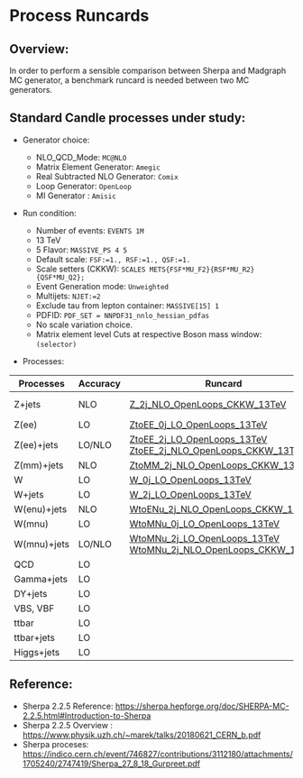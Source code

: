 # Process Runcards

## Overview:

   In order to perform a sensible comparison between Sherpa and Madgraph MC generator, a benchmark runcard is needed between two MC generators.

## Standard Candle processes under study:
   
   - Generator choice:
     - NLO_QCD_Mode: ```MC@NLO```
     - Matrix Element Generator: ```Amegic```
     - Real Subtracted NLO Generator: ```Comix```
     - Loop Generator: ```OpenLoop```
     - MI Generator  : ```Amisic```

   - Run condition:
     - Number of events: ```EVENTS 1M```
     - 13 TeV
     - 5 Flavor: ```MASSIVE_PS 4 5```
     - Default scale: ```FSF:=1., RSF:=1., QSF:=1.```
     - Scale setters (CKKW): ```SCALES METS{FSF*MU_F2}{RSF*MU_R2}{QSF*MU_Q2};```
     - Event Generation mode: ```Unweighted```
     - Multijets: ```NJET:=2```
     - Exclude tau from lepton container: ```MASSIVE[15] 1```
     - PDFID: ```PDF_SET = NNPDF31_nnlo_hessian_pdfas```
     - No scale variation choice.
     - Matrix element level Cuts at respective Boson mass window: ```(selector)```     

   - Processes:
   
   | Processes | Accuracy | Runcard | Madgraph Validation | Data Validation |  
   | --- | --- | --- | --- | --- |
   | Z+jets      | NLO | [Z_2j_NLO_OpenLoops_CKKW_13TeV](https://github.com/SiewYan/SherpaGeneration/blob/master/Generator/data/Inclusives/Run.dat_Z_2j_NLO_OpenLoops_CKKW_13TeV) | [dyellell012j_5f_NLO_FXFX](https://github.com/cms-sw/genproductions/tree/master/bin/MadGraph5_aMCatNLO/cards/production/2017/13TeV/dyellell012j_5f_NLO_FXFX) [Hadronizer_TuneCP5_13TeV_aMCatNLO_FXFX_5f_max2j_LHE_pythia8_cff](https://github.com/cms-sw/genproductions/blob/master/python/ThirteenTeV/Hadronizer/Hadronizer_TuneCP5_13TeV_aMCatNLO_FXFX_5f_max2j_LHE_pythia8_cff.py) | [ATLAS_2017_I1514251](https://rivet.hepforge.org/analyses/ATLAS_2017_I1514251.html)|
   | Z(ee)       | LO | [ZtoEE_0j_LO_OpenLoops_13TeV](https://github.com/SiewYan/SherpaGeneration/blob/master/Generator/data/Exclusives/Run.dat_ZtoEE_0j_LO_OpenLoops_13TeV) | | |
   | Z(ee)+jets  | LO/NLO | [ZtoEE_2j_LO_OpenLoops_13TeV](https://github.com/SiewYan/SherpaGeneration/blob/master/Generator/data/Exclusives/Run.dat_ZtoEE_2j_LO_OpenLoops_13TeV) [ZtoEE_2j_NLO_OpenLoops_CKKW_13TeV](https://github.com/SiewYan/SherpaGeneration/blob/master/Generator/data/Exclusives/Run.dat_ZtoEE_2j_NLO_OpenLoops_CKKW_13TeV) | | [ATLAS_2017_I1514251_EL](https://rivet.hepforge.org/analyses/ATLAS_2017_I1514251_EL.html) |
   | Z(mm)+jets  | NLO |  [ZtoMM_2j_NLO_OpenLoops_CKKW_13TeV](https://github.com/SiewYan/SherpaGeneration/blob/master/Generator/data/Exclusives/Run.dat_ZtoMM_2j_NLO_OpenLoops_CKKW_13TeV) | | [ATLAS_2017_I1514251_MU](https://rivet.hepforge.org/analyses/ATLAS_2017_I1514251_MU.html) |
   | W           | LO | [W_0j_LO_OpenLoops_13TeV](https://github.com/SiewYan/SherpaGeneration/blob/master/Generator/data/Inclusives/Run.dat_W_0j_LO_OpenLoops_13TeV)  | | |
   | W+jets      | LO | [W_2j_LO_OpenLoops_13TeV](https://github.com/SiewYan/SherpaGeneration/blob/master/Generator/data/Inclusives/Run.dat_W_2j_LO_OpenLoops_13TeV)  | | [CMS_2017_I1610623](https://rivet.hepforge.org/analyses/CMS_2017_I1610623.html) |  
   | W(enu)+jets | NLO | [WtoENu_2j_NLO_OpenLoops_CKKW_13TeV](https://github.com/SiewYan/SherpaGeneration/blob/master/Generator/data/Exclusives/Run.dat_WtoENu_2j_NLO_OpenLoops_CKKW_13TeV) | | |
   | W(mnu)      | LO | [WtoMNu_0j_LO_OpenLoops_13TeV](https://github.com/SiewYan/SherpaGeneration/blob/master/Generator/data/Exclusives/Run.dat_WtoMNu_0j_LO_OpenLoops_13TeV) | | |
   | W(mnu)+jets | LO/NLO | [WtoMNu_2j_LO_OpenLoops_13TeV](https://github.com/SiewYan/SherpaGeneration/blob/master/Generator/data/Exclusives/Run.dat_WtoMNu_2j_LO_OpenLoops_13TeV) [WtoMNu_2j_NLO_OpenLoops_CKKW_13TeV](https://github.com/SiewYan/SherpaGeneration/blob/master/Generator/data/Exclusives/Run.dat_WtoMNu_2j_NLO_OpenLoops_CKKW_13TeV)  | | |
   | QCD        | LO | | | |
   | Gamma+jets | LO | | | |
   | DY+jets    | LO | | | |
   | VBS, VBF   | LO | | | |
   | ttbar      | LO | | | |	
   | ttbar+jets | LO | | | |
   | Higgs+jets | LO | | | |

## Reference:

   - Sherpa 2.2.5 Reference: https://sherpa.hepforge.org/doc/SHERPA-MC-2.2.5.html#Introduction-to-Sherpa
   - Sherpa 2.2.5 Overview : https://www.physik.uzh.ch/~marek/talks/20180621_CERN_b.pdf
   - Sherpa proceses: https://indico.cern.ch/event/746827/contributions/3112180/attachments/1705240/2747419/Sherpa_27_8_18_Gurpreet.pdf
